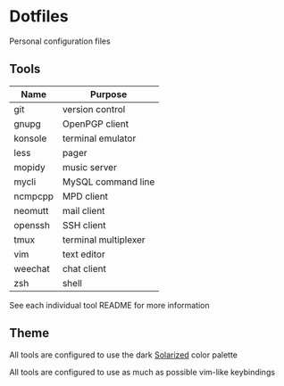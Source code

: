 # Dotfiles

Personal configuration files


## Tools

| Name    | Purpose              |
| ------- | -------------------- |
| git     | version control      |
| gnupg   | OpenPGP client       |
| konsole | terminal emulator    |
| less    | pager                |
| mopidy  | music server         |
| mycli   | MySQL command line   |
| ncmpcpp | MPD client           |
| neomutt | mail client          |
| openssh | SSH client           |
| tmux    | terminal multiplexer |
| vim     | text editor          |
| weechat | chat client          |
| zsh     | shell                |

See each individual tool README for more information


## Theme

All tools are configured to use the dark
[Solarized](http://ethanschoonover.com/solarized) color palette

All tools are configured to use as much as possible vim-like keybindings


## Setup

```shell
usage: setup_config.zsh [<options>] [<tools>]

Setup tools' config locally and/or on remote hosts

Options:
  -h,  --help            show this message only
  -d,  --dest   DEST     only setup destinations DEST:
                           local   only setup local host
                           remote  only setup all remote hosts
                           HOST    only setup remote host HOST
                         by default local and all remote hosts are setup

Available tools:
git     gnupg   konsole less    mopidy
mycli   ncmpcpp neomutt openssh tmux
vim     weechat zsh
If no tool argument is passed, all of them are setup
```

Some tools require some additional manual setup steps, check their own README
